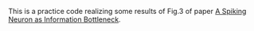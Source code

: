 This is a practice code realizing some results of Fig.3 of paper [A Spiking Neuron as Information Bottleneck](https://citeseerx.ist.psu.edu/viewdoc/download?doi=10.1.1.714.550&rep=rep1&type=pdf).
